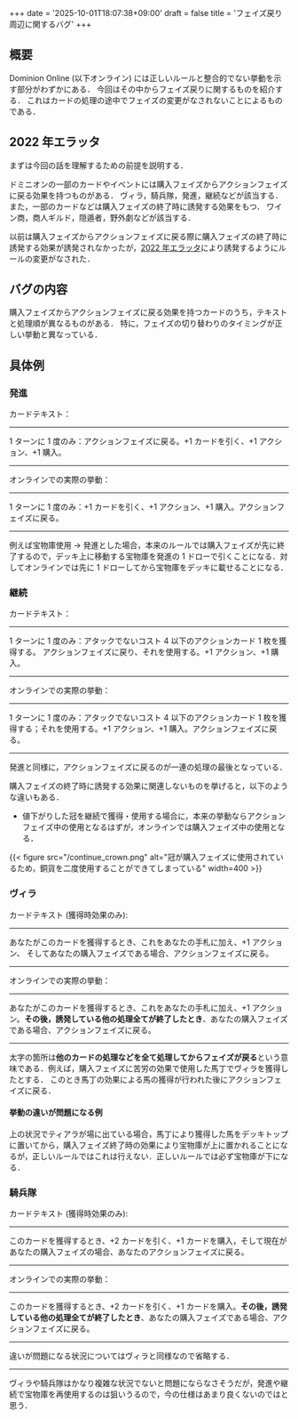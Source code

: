 +++
date = '2025-10-01T18:07:38+09:00'
draft = false
title = 'フェイズ戻り周辺に関するバグ'
+++

## 概要
Dominion Online (以下オンライン) には正しいルールと整合的でない挙動を示す部分がわずかにある．
今回はその中からフェイズ戻りに関するものを紹介する．
これはカードの処理の途中でフェイズの変更がなされないことによるものである．

## 2022 年エラッタ
まずは今回の話を理解するための前提を説明する．

ドミニオンの一部のカードやイベントには購入フェイズからアクションフェイズに戻る効果を持つものがある．
ヴィラ，騎兵隊，発進，継続などが該当する．
また，一部のカードなどは購入フェイズの終了時に誘発する効果をもつ．
ワイン商，商人ギルド，隠遁者，野外劇などが該当する．

以前は購入フェイズからアクションフェイズに戻る際に購入フェイズの終了時に誘発する効果が誘発されなかったが，[2022 年エラッタ](https://wikiwiki.jp/dominiondeck/%E6%B5%B7%E8%BE%BA%E3%83%BB%E7%B9%81%E6%A0%84%E3%83%BB%E7%95%B0%E9%83%B72%E7%89%88%E7%99%BA%E8%A1%A8%E3%81%AB%E4%BC%B4%E3%81%862022%E5%B9%B4%E7%89%88%E3%82%A8%E3%83%A9%E3%83%83%E3%82%BF)により誘発するようにルールの変更がなされた．


## バグの内容
購入フェイズからアクションフェイズに戻る効果を持つカードのうち，テキストと処理順が異なるものがある．
特に，フェイズの切り替わりのタイミングが正しい挙動と異なっている．

## 具体例
### 発進
カードテキスト：

---
1 ターンに 1 度のみ：アクションフェイズに戻る。+1 カードを引く、+1 アクション、+1 購入。

---

オンラインでの実際の挙動：

---
1 ターンに 1 度のみ：+1 カードを引く、+1 アクション、+1 購入。アクションフェイズに戻る。

---

例えば宝物庫使用 → 発進とした場合，本来のルールでは購入フェイズが先に終了するので，デッキ上に移動する宝物庫を発進の 1 ドローで引くことになる．対してオンラインでは先に 1 ドローしてから宝物庫をデッキに載せることになる．

### 継続
カードテキスト：

---
1 ターンに 1 度のみ：アタックでないコスト 4 以下のアクションカード 1 枚を獲得する。
アクションフェイズに戻り、それを使用する。+1 アクション、+1 購入。

---

オンラインでの実際の挙動：

---
1 ターンに 1 度のみ：アタックでないコスト 4 以下のアクションカード 1 枚を獲得する；それを使用する。+1 アクション、+1 購入。アクションフェイズに戻る。

---

発進と同様に，アクションフェイズに戻るのが一連の処理の最後となっている．

購入フェイズの終了時に誘発する効果に関連しないものを挙げると，以下のような違いもある．
* 値下がりした冠を継続で獲得・使用する場合に，本来の挙動ならアクションフェイズ中の使用となるはずが，オンラインでは購入フェイズ中の使用となる．

{{< figure src="/continue_crown.png" alt="冠が購入フェイズに使用されているため，銅貨を二度使用することができてしまっている" width=400 >}}

### ヴィラ
カードテキスト (獲得時効果のみ):

---
あなたがこのカードを獲得するとき、これをあなたの手札に加え、+1 アクション、
そしてあなたの購入フェイズである場合、アクションフェイズに戻る。

---

オンラインでの実際の挙動：

---
あなたがこのカードを獲得するとき、これをあなたの手札に加え、+1 アクション。**その後，誘発している他の処理全てが終了したとき**、あなたの購入フェイズである場合、アクションフェイズに戻る。

---

太字の箇所は**他のカードの処理などを全て処理してからフェイズが戻る**という意味である．例えば，購入フェイズに苦労の効果で使用した馬丁でヴィラを獲得したとする．
このとき馬丁の効果による馬の獲得が行われた後にアクションフェイズに戻る．

#### 挙動の違いが問題になる例
上の状況でティアラが場に出ている場合，馬丁により獲得した馬をデッキトップに置いてから，購入フェイズ終了時の効果により宝物庫が上に置かれることになるが，正しいルールではこれは行えない．正しいルールでは必ず宝物庫が下になる．

### 騎兵隊
カードテキスト (獲得時効果のみ):

---
このカードを獲得するとき、+2 カードを引く、+1 カードを購入，そして現在があなたの購入フェイズの場合、あなたのアクションフェイズに戻る。

---

オンラインでの実際の挙動：

---
このカードを獲得するとき、+2 カードを引く、+1 カードを購入。**その後，誘発している他の処理全てが終了したとき**、あなたの購入フェイズである場合、アクションフェイズに戻る。

---

違いが問題になる状況についてはヴィラと同様なので省略する．

---

ヴィラや騎兵隊はかなり複雑な状況でないと問題にならなさそうだが，発進や継続で宝物庫を再使用するのは狙いうるので，今の仕様はあまり良くないのではと思う．
